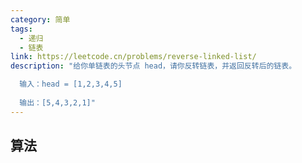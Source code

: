 ```yaml
---
category: 简单
tags:
  - 递归
  - 链表
link: https://leetcode.cn/problems/reverse-linked-list/
description: "给你单链表的头节点 head，请你反转链表，并返回反转后的链表。

  输入：head = [1,2,3,4,5]
  
  输出：[5,4,3,2,1]"
---
```



## 算法

```Kotlin

```

